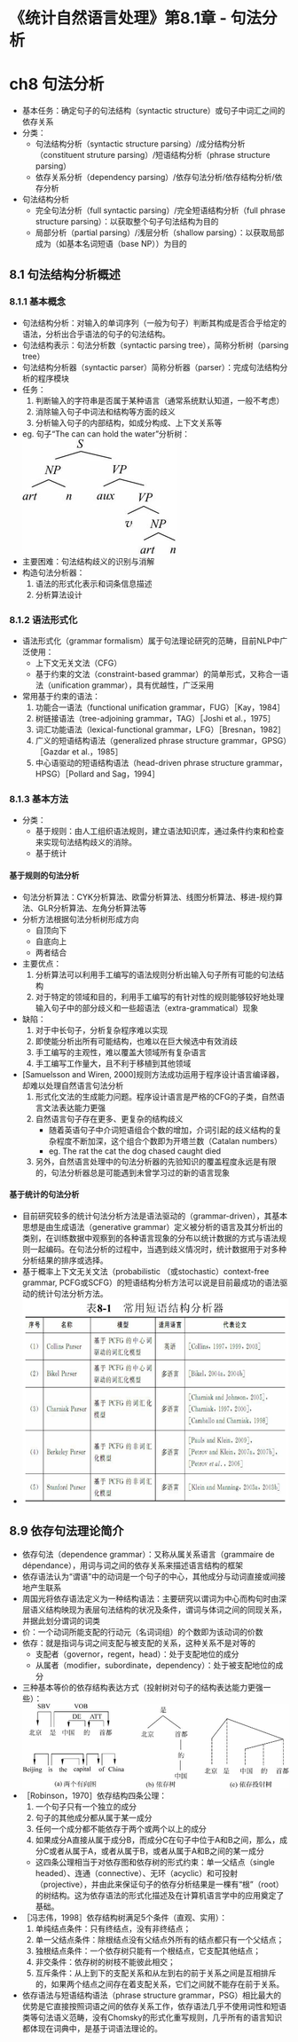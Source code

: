 # 《统计自然语言处理》第8.1章 - 句法分析


# ch8 句法分析
- 基本任务：确定句子的句法结构（syntactic structure）或句子中词汇之间的依存关系
- 分类：
	- 句法结构分析（syntactic structure parsing）/成分结构分析（constituent struture parsing）/短语结构分析（phrase structure parsing）
	- 依存关系分析（dependency parsing）/依存句法分析/依存结构分析/依存分析
- 句法结构分析
	- 完全句法分析（full syntactic parsing）/完全短语结构分析（full phrase structure parsing）：以获取整个句子句法结构为目的
	- 局部分析（partial parsing）/浅层分析（shallow parsing）：以获取局部成为（如基本名词短语（base NP））为目的

## 8.1 句法结构分析概述
### 8.1.1 基本概念
- 句法结构分析：对输入的单词序列（一般为句子）判断其构成是否合乎给定的语法，分析出合乎语法的句子的句法结构。
- 句法结构表示：句法分析数（syntactic parsing tree），简称分析树（parsing tree）
- 句法结构分析器（syntactic parser）简称分析器（parser）：完成句法结构分析的程序模块
- 任务：
	1. 判断输入的字符串是否属于某种语言（通常系统默认知道，一般不考虑）
	2. 消除输入句子中词法和结构等方面的歧义
	3. 分析输入句子的内部结构，如成分构成、上下文关系等
- eg. 句子“The can can hold the water”分析树：
	![e2d687081a4967f365cd4d658543fb34.png](/_resources/4508ca9a611a4cc7951fe4847cfeed0a.png)
- 主要困难：句法结构歧义的识别与消解
- 构造句法分析器：
	1. 语法的形式化表示和词条信息描述
	2. 分析算法设计

### 8.1.2 语法形式化
- 语法形式化（grammar formalism）属于句法理论研究的范畴，目前NLP中广泛使用：
	- 上下文无关文法（CFG）
	- 基于约束的文法（constraint-based grammar）的简单形式，又称合一语法（unification grammar），具有优越性，广泛采用
- 常用基于约束的语法：
	1. 功能合一语法（functional unification grammar，FUG）［Kay，1984］
	2. 树链接语法（tree-adjoining grammar，TAG）［Joshi et al.，1975］
	3. 词汇功能语法（lexical-functional grammar，LFG）［Bresnan，1982］
	4. 广义的短语结构语法（generalized phrase structure grammar，GPSG）［Gazdar et al.，1985］
	5. 中心语驱动的短语结构语法（head-driven phrase structure grammar，HPSG）［Pollard and Sag，1994］


### 8.1.3 基本方法
- 分类：
	- 基于规则：由人工组织语法规则，建立语法知识库，通过条件约束和检查来实现句法结构歧义的消除。
	- 基于统计

#### 基于规则的句法分析
- 句法分析算法：CYK分析算法、欧雷分析算法、线图分析算法、移进-规约算法、GLR分析算法、左角分析算法等
- 分析方法根据句法分析树形成方向
	- 自顶向下
	- 自底向上
	- 两者结合
- 主要优点：
	1. 分析算法可以利用手工编写的语法规则分析出输入句子所有可能的句法结构
	2. 对于特定的领域和目的，利用手工编写的有针对性的规则能够较好地处理输入句子中的部分歧义和一些超语法（extra-grammatical）现象
- 缺陷：
	1. 对于中长句子，分析复杂程序难以实现
	2. 即使能分析出所有可能结构，也难以在巨大候选中有效消歧
	3. 手工编写的主观性，难以覆盖大领域所有复杂语言
	4. 手工编写工作量大，且不利于移植到其他领域
- [Samuelsson and Wiren, 2000]规则方法成功运用于程序设计语言编译器，却难以处理自然语言句法分析
	1. 形式化文法的生成能力问题。程序设计语言是严格的CFG的子类，自然语言文法表达能力更强
	2. 自然语言句子存在更多、更复杂的结构歧义
		- 随着英语句子中介词短语组合个数的增加，介词引起的歧义结构的复杂程度不断加深，这个组合个数即为开塔兰数（Catalan numbers）
		- eg. The rat the cat the dog chased caught died
	3. 另外，自然语言处理中的句法分析器的先验知识的覆盖程度永远是有限的，句法分析器总是可能遇到未曾学习过的新的语言现象

#### 基于统计的句法分析
- 目前研究较多的统计句法分析方法是语法驱动的（grammar-driven），其基本思想是由生成语法（generative grammar）定义被分析的语言及其分析出的类别，在训练数据中观察到的各种语言现象的分布以统计数据的方式与语法规则一起编码。在句法分析的过程中，当遇到歧义情况时，统计数据用于对多种分析结果的排序或选择。
- 基于概率上下文无关文法（probabilistic （或stochastic）context-free grammar, PCFG或SCFG）的短语结构分析方法可以说是目前最成功的语法驱动的统计句法分析方法。
- ![072d375fe325543330b0346b8a1c8859.png](/_resources/4d7aaa2950a641de8a07ab7f1c4387b7.png)


## 8.9 依存句法理论简介
- 依存句法（dependence grammar）：又称从属关系语言（grammaire de dépendance），用词与词之间的依存关系来描述语言结构的框架
- 依存语法认为“谓语”中的动词是一个句子的中心，其他成分与动词直接或间接地产生联系
- 周国光将依存语法定义为一种结构语法：主要研究以谓词为中心而构句时由深层语义结构映现为表层句法结构的状况及条件，谓词与体词之间的同现关系，并据此划分谓词的词类
- 价：一个动词所能支配的行动元（名词词组）的个数即为该动词的价数
- 依存：就是指词与词之间支配与被支配的关系，这种关系不是对等的
	- 支配者（governor，regent，head）：处于支配地位的成分
	- 从属者（modifier，subordinate，dependency）：处于被支配地位的成分
- 三种基本等价的依存结构表达方式（投射树对句子的结构表达能力更强一些）：
![a97dfa9b1f44f8ab208a13bb640e29d1.png](/_resources/a2487ba2dc3847ea877d4354b2e29899.png)
- ［Robinson，1970］依存结构四条公理：
	1. 一个句子只有一个独立的成分
	2. 句子的其他成分都从属于某一成分
	3. 任何一个成分都不能依存于两个或两个以上的成分
	4. 如果成分A直接从属于成分B，而成分C在句子中位于A和B之间，那么，成分C或者从属于A，或者从属于B，或者从属于A和B之间的某一成分
	- 这四条公理相当于对依存图和依存树的形式约束：单一父结点（single headed）、连通（connective）、无环（acyclic）和可投射（projective），并由此来保证句子的依存分析结果是一棵有“根”（root）的树结构。这为依存语法的形式化描述及在计算机语言学中的应用奠定了基础。
- ［冯志伟，1998］依存结构树满足5个条件（直观、实用）：
	1. 单纯结点条件：只有终结点，没有非终结点；
	2. 单一父结点条件：除根结点没有父结点外所有的结点都只有一个父结点；
	3. 独根结点条件：一个依存树只能有一个根结点，它支配其他结点；
	4. 非交条件：依存树的树枝不能彼此相交；
	5. 互斥条件：从上到下的支配关系和从左到右的前于关系之间是互相排斥的，如果两个结点之间存在着支配关系，它们之间就不能存在前于关系。
- 依存语法与短语结构语法（phrase structure grammar，PSG）相比最大的优势是它直接按照词语之间的依存关系工作，依存语法几乎不使用词性和短语类等句法语义范畴，没有Chomsky的形式化重写规则，几乎所有的语言知识都体现在词典中，是基于词语法理论的。
